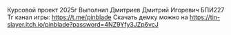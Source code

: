 Курсовой проект 2025г 
Выполнил Дмитриев Дмитрий Игоревич БПИ227
Тг канал игры: https://t.me/pinblade
Скачать демку можно на https://tin-slayer.itch.io/pinblade?password=4NZ9Yfy3JZp6vcJ
